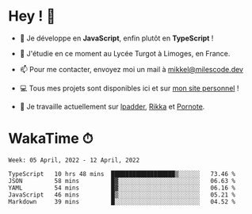 # Hey ! 🌃

- 🔭 Je développe en **JavaScript**, enfin plutôt en **TypeScript** !

- 🌱 J'étudie en ce moment au Lycée Turgot à Limoges, en France.

- 📫 Pour me contacter, envoyez moi un mail à <a href="mailto:mikkel@milescode.dev">mikkel@milescode.dev</a>

- 💻 Tous mes projets sont disponibles ici et sur <a href="https://www.vexcited.ml">mon site personnel</a> !

- 👀 Je travaille actuellement sur [lpadder](https://github.com/Vexcited/lpadder), [Rikka](https://github.com/Vexcited/Rikka) et [Pornote](https://github.com/Vexcited/Pornote).

# WakaTime ⏱

<!--START_SECTION:waka-->
```text
Week: 05 April, 2022 - 12 April, 2022

TypeScript   10 hrs 48 mins  ██████████████████▒░░░░░░   73.46 % 
JSON         58 mins         █▓░░░░░░░░░░░░░░░░░░░░░░░   06.63 % 
YAML         54 mins         █▓░░░░░░░░░░░░░░░░░░░░░░░   06.16 % 
JavaScript   46 mins         █▒░░░░░░░░░░░░░░░░░░░░░░░   05.21 % 
Markdown     39 mins         █░░░░░░░░░░░░░░░░░░░░░░░░   04.52 % 
```
<!--END_SECTION:waka-->
